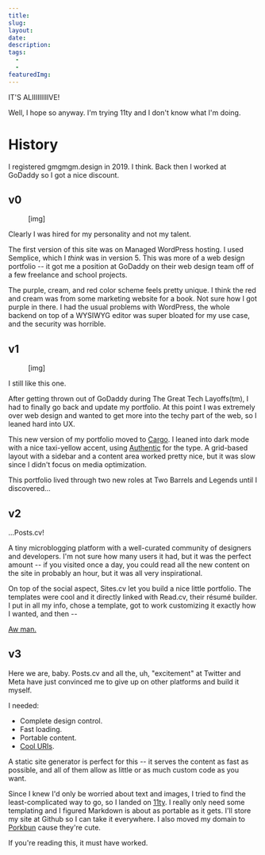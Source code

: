 ```yaml
---
title:
slug:
layout:
date:
description:
tags:
  -
  -
featuredImg:
---
```


IT'S ALIIIIIIIIIVE!

Well, I hope so anyway. I'm trying 11ty and I don't know what I'm doing.

# History

I registered gmgmgm.design in 2019. I think. Back then I worked at GoDaddy so I got a nice discount.

## v0

<figure>[img]</figure>
<figcaption>Clearly I was hired for my personality and not my talent.</figcaption>

The first version of this site was on Managed WordPress hosting. I used Semplice, which I _think_ was in version 5. This was more of a web design portfolio -- it got me a position at GoDaddy on their web design team off of a few freelance and school projects.

The purple, cream, and red color scheme feels pretty unique. I think the red and cream was from some marketing website for a book. Not sure how I got purple in there. I had the usual problems with WordPress, the whole backend on top of a WYSIWYG editor was super bloated for my use case, and the security was horrible.

## v1

<figure>[img]</figure>
<figcaption>I still like this one.</figcaption>

After getting thrown out of GoDaddy during The Great Tech Layoffs(tm), I had to finally go back and update my portfolio. At this point I was extremely over web design and wanted to get more into the techy part of the web, so I leaned hard into UX.

This new version of my portfolio moved to [Cargo](https://cargo.site/). I leaned into dark mode with a nice taxi-yellow accent, using [Authentic](https://authentic.website/sans) for the type. A grid-based layout with a sidebar and a content area worked pretty nice, but it was slow since I didn't focus on media optimization.

This portfolio lived through two new roles at Two Barrels and Legends until I discovered...

## v2

...Posts.cv!

A tiny microblogging platform with a well-curated community of designers and developers. I'm not sure how many users it had, but it was the perfect amount -- if you visited once a day, you could read all the new content on the site in probably an hour, but it was all very inspirational.

On top of the social aspect, Sites.cv let you build a nice little portfolio. The templates were cool and it directly linked with Read.cv, their résumé builder. I put in all my info, chose a template, got to work customizing it exactly how I wanted, and then --

[Aw man.](https://read.cv/a-new-chapter)

## v3

Here we are, baby. Posts.cv and all the, uh, "excitement" at Twitter and Meta have just convinced me to give up on other platforms and build it myself.

I needed:

- Complete design control.
- Fast loading.
- Portable content.
- [Cool URIs](https://www.w3.org/Provider/Style/URI).

A static site generator is perfect for this -- it serves the content as fast as possible, and all of them allow as little or as much custom code as you want.

Since I knew I'd only be worried about text and images, I tried to find the least-complicated way to go, so I landed on [11ty](https://www.11ty.dev/). I really only need some templating and I figured Markdown is about as portable as it gets. I'll store my site at Github so I can take it everywhere. I also moved my domain to [Porkbun](https://porkbun.com/) cause they're cute.

If you're reading this, it must have worked.
